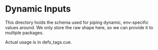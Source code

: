 # Dynamic Inputs

This directory holds the schema used for piping dynamic, env-specific values around. We only store the raw shape here, so we can provide it to multiple packages.

Actual usage is in defs_tags.cue.
